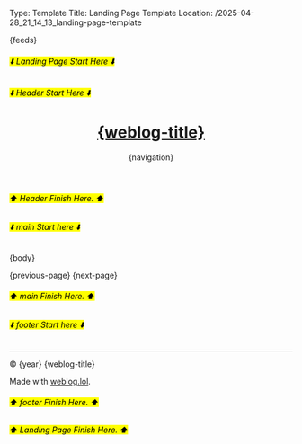 Type: Template
Title: Landing Page Template
Location: /2025-04-28_21_14_13_landing-page-template

<!DOCTYPE html>
<html lang="en">
<!-- Landing Page Template -->
<!-- From my GitHub repository /weblog -->
<head>
<title>{weblog-title}</title>
<meta charset="utf-8">
<meta name="viewport" content="width=device-width, initial-scale=1">
{feeds}
<style>
@import url('https://static.omg.lol/type/font-honey.css');
@import url('https://static.omg.lol/type/font-lato-regular.css');
@import url('https://static.omg.lol/type/font-lato-bold.css');
@import url('https://static.omg.lol/type/font-lato-italic.css');
@import url('https://static.omg.lol/type/font-md-io.css');
@import url('https://static.omg.lol/type/fontawesome-free/css/all.css');

:root {
  --foreground: #212529;
  --background: #f8f9fa;
  --link: #0b7285;
  --accent: #868e96;
}

@media (prefers-color-scheme: dark) {
  :root {
    --foreground: #eee;
    --background: #222;
    --link: #99e9f2;
    --accent: #ced4da;
  }
}

* {
  box-sizing: border-box;
}

body {
  font-family: 'Lato', sans-serif;
  font-size: 120%;
  color: var(--foreground);
  background: var(--background);
}

header nav ul {
  list-style-type: none;
  margin: 0;
  padding: 0;
}

header nav li {
  display: inline-block;
}

header nav li a {
  display: block;
  text-decoration: none;
  font-weight: bold;
  margin-right: 1em;
}

h1,
h2,
h3,
h4,
h5,
h6 {
  font-family: 'VC Honey Deck', serif;
  text-align: center;
  margin: 1rem 0;
}

p,
li {
  line-height: 160%;
}

header,
main,
footer {
  max-width: 60em;
  margin: 2em auto;
  padding: 0 1em;
}

header {
  margin-top: 1em;
}

footer p {
  margin-top: 1em;
  font-size: 90%;
  text-align: center;
}

a:link {
  color: var(--link);
  text-decoration: none;
}

a:visited {
  color: var(--link);
}

a:hover {
  color: var(--link);
}

a:active {
  color: var(--link);
table {
  border-collapse: collapse;
}

td,
th {
  padding: .75em;
  text-align: left;
  border: 1px solid var(--accent);
}

.weblog-title a {
  text-decoration: none;
  color: var(--foreground);
}

.previous-page + .next-page::before {
  content: "\2022";
  color: #ccc;
  margin: 0 0.75em;
}

.divider {
  display: flex;
  align-items: center;
  text-align: center;
  word-spacing: 1em;
  color: #ccc;
  gap: 1em;
  margin: 1em 0;
}

.divider::before,
.divider::after {
  content: "";
  flex: 1;
  border: 1px solid #ccc;
}

</style>
</head>
<h6><mark>⬇️ Landing Page Start Here ⬇️</mark></h6>
<body>

<h6><mark>⬇️ Header Start Here ⬇️</mark></h6>
<header>
  <h1 class="weblog-title"><a href="{base-path}">{weblog-title}</a></h1>
  {navigation}
</header>
<h6><mark>⬆️ Header Finish Here. ⬆️</mark></h6>
<h6><mark>⬇️ main Start here ⬇️</mark></h6>
<main>

{body}

<nav>
{previous-page}
{next-page}
</nav>

</main>
<h6><mark>⬆️ main Finish Here. ⬆️</mark></h6>

<h6><mark>⬇️ footer Start here ⬇️</mark></h6>
<footer>
  <hr>
  <p>&copy; {year} {weblog-title}</p>
  <p>Made with <a href="https://weblog.lol">weblog.lol</a>.</p>
</footer>
<h6><mark>⬆️ footer Finish Here. ⬆️</mark></h6>

</body>
<h6><mark>⬆️ Landing Page Finish Here. ⬆️</mark></h6>
</html>
